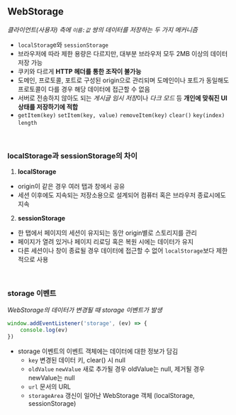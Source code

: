 ## WebStorage
*클라이언트(사용자) 측에 `이름:값` 쌍의 데이터를 저장하는 두 가지 메커니즘*

- `localStorag`e와 `sessionStorage`
- 브라우저에 따라 제한 용량은 다르지만, 대부분 브라우저 모두 2MB 이상의 데이터 저장 가능
- 쿠키와 다르게 **HTTP 헤더를 통한 조작이 불가능**
- 도메인, 프로토콜, 포트로 구성된 origin으로 관리되며 도메인이나 포트가 동일해도 프로토콜이 다를 경우 해당 데이터에 접근할 수 없음
- 서버로 전송하지 않아도 되는 *게시글 임시 저장*이나 *다크 모드* 등 **개인에 맞춰진 UI 상태를 저장하기에 적합**
- `getItem(key)` `setItem(key, value)` `removeItem(key)` `clear()` `key(index)` `length`

<br/>

### localStorage과 sessionStorage의 차이
1. **localStorage**
- origin이 같은 경우 여러 탭과 창에서 공유
- 세션 이후에도 지속되는 저장소용으로 설계되어 컴퓨터 혹은 브라우저 종료시에도 지속

2. **sessionStorage**
- 한 탭에서 페이지의 세션이 유지되는 동안 origin별로 스토리지를 관리
- 페이지가 열려 있거나 페이지 리로딩 혹은 복원 시에는 데이터가 유지
- 다른 세션이나 창이 종료될 경우 데이터에 접근할 수 없어 `localStorage`보다 제한적으로 사용

<br/>

### storage 이벤트
*WebStorage의 데이터가 변경될 때 storage 이벤트가 발생*

```jsx
window.addEventListener('storage', (ev) => {
    console.log(ev)
})
```

- storage 이벤트의 이벤트 객체에는 데이터에 대한 정보가 담김
    - `key` 변경된 데이터 키, clear() 시 null
    - `oldValue` `newValue` 새로 추가될 경우 oldValue는 null, 제거될 경우 newValue는 null
    - `url` 문서의 URL
    - `storageArea` 갱신이 일어난 WebStorage 객체 (localStorage, sessionStorage)